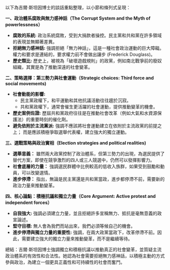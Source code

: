 以下為吉爾·斯坦因博士的談話重點整理，以小節和條列式呈現：

**一、政治體系腐敗與無力感神話（The Corrupt System and the Myth of powerlessness）**

*   **腐敗的系統:** 政治系統腐敗，受到大捐款者操控。民主黨和共和黨在許多領域的表現並無顯著差異。
*   **拒絕無力感神話:** 強調拒絕「無力神話」，這是一種社會政治運動的巨大障礙。 權力和要求是連結的，要求權力前不會做出讓步 (Frederick Douglass)。
*   **歷史類比:** 歷史上，被視為「破壞遊戲規則」的政黨，例如南北戰爭前的廢奴組織，其實是為了推動深遠的社會變革。

**二、策略選擇：第三勢力與社會運動（Strategic choices: Third force and social movements)**

*   **社會動能的影響:**
    *   民主黨政權下，和平運動和其他抗議活動往往趨於沉寂。
    *   共和黨政權下，通常會催生更活躍的社會運動，提供推動變革的機會。
*   **歷史案例佐證:**  歷屆共和黨政府往往是在推動社會改革（例如大氣和水資源保護法）的重要時刻的催化劑。
*   **避免依附於主流黨派:** 強調不應該將社會運動建立在依附於主流政黨的前提之上； 而是應該積極爭取選舉代表權，建立強大的獨立運動。

**三、選戰策略與政治實相（Election strategies and political realities)**

*   **選舉意義：** 雖然兩大政黨控制了政治體系，但第三勢力的出現，為選民提供了替代方案，即使在競爭激烈的四人或三人競選中，仍然可以發揮影響力。
*   **社會底層的力量：** 強調選民群體中比例較高的低收入族群，如果受到鼓勵和動員，可以改變選情。
*   **進步停滯：** 指出，無論是民主黨還是共和黨當政，進步都停滯不前，需要新的政治力量來推動變革。

**四、核心論點：積極抗議和獨立力量（Core Argument: Active protest and independent forces）**

*   **自我強大:** 強調必須建立力量，並且拒絕許多宣稱無力、抵抗是毫無意義的政宣論述。
*   **堅守目標:** 無人會為我們而站出來，我們必須等候自己的機會。
*   **進步停滯與獨立力量的重要性:** 強調，在兩大政黨當政下，改革停滯不前。因此，需要建立強大的獨立力量來推動變革，而不是繼續等待。

總結：吉爾·斯坦因博士強調獨立和積極抗議以推動真正的社會變革，並質疑主流政治體系的有效性和合法性。她認為社會需要拒絕無力感神話，以積極主動的方式參與政治，為建立一個更具正義性和可持續性的社會而奮鬥。